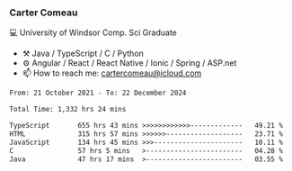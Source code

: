 ### Carter Comeau

💻 University of Windsor Comp. Sci Graduate

- ⚒️ Java / TypeScript / C / Python
- ⚙️ Angular / React / React Native / Ionic / Spring / ASP.net
- 📫 How to reach me: cartercomeau@icloud.com

<!--START_SECTION:waka-->

```txt
From: 21 October 2021 - To: 22 December 2024

Total Time: 1,332 hrs 24 mins

TypeScript       655 hrs 43 mins >>>>>>>>>>>>-------------   49.21 %
HTML             315 hrs 57 mins >>>>>>-------------------   23.71 %
JavaScript       134 hrs 45 mins >>>----------------------   10.11 %
C                57 hrs 5 mins   >------------------------   04.28 %
Java             47 hrs 17 mins  >------------------------   03.55 %
```

<!--END_SECTION:waka-->
